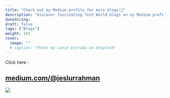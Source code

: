 ```yaml
---
title: "Check out my Medium profile for more blogs!🚀"
description: "Discover fascinating Tech World blogs on my Medium profile – stay updated on the latest tech trends and insights!"
dateString:
draft: false
tags: ["Blogs"]
weight: 101
cover:
  image: ""
  # caption: "Photo by Lenin Estrada on Unsplash"
---
```


Click here :

## [**medium.com/@jeslurrahman**](https://medium.com/@jeslurrahman)

![](/blog/medium/medium.png)
